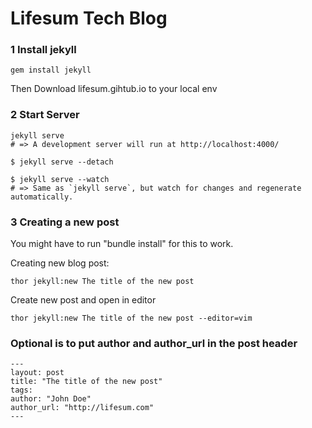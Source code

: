 Lifesum Tech Blog
=================

### 1 Install jekyll

```
gem install jekyll
````

Then Download lifesum.gihtub.io to your local env

### 2 Start Server

```
jekyll serve
# => A development server will run at http://localhost:4000/
```
```
$ jekyll serve --detach
```

```
$ jekyll serve --watch
# => Same as `jekyll serve`, but watch for changes and regenerate automatically.
```

### 3 Creating a new post

You might have to run "bundle install" for this to work.

Creating new blog post: 

```
thor jekyll:new The title of the new post
```

Create new post and open in editor
```
thor jekyll:new The title of the new post --editor=vim
```

### Optional is to put author and author_url in the post header 
```
---
layout: post
title: "The title of the new post"
tags:
author: "John Doe"
author_url: "http://lifesum.com"
---
```


